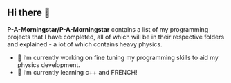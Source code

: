 ## Hi there 👋


**P-A-Morningstar/P-A-Morningstar** contains a list of my programming projects that I have completed, all of which will be in their respective folders and explained - a lot of which contains heavy physics.

- 🔭 I’m currently working on fine tuning my programming skills to aid my physics development.
- 🌱 I’m currently learning c++ and FRENCH!

